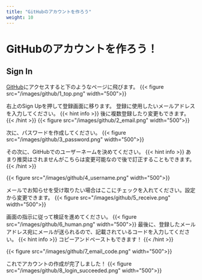 ```yaml
---
title: "GitHubのアカウントを作ろう"
weight: 10
---
```


# GitHubのアカウントを作ろう！

## Sign In

[GitHub](https://github.com/)にアクセスすると下のようなページに飛びます。
{{< figure src="/images/github/1_top.png" width="500">}}

右上のSign Upを押して登録画面に移ります。
登録に使用したいメールアドレスを入力してください。
{{< hint info >}}
後に複数登録したり変更もできます。
{{< /hint >}}
{{< figure src="/images/github/2_email.png" width="500">}}

次に、パスワードを作成してください。
{{< figure src="/images/github/3_password.png" width="500">}}

その次に、GitHubでのユーザーネームを決めてください。
{{< hint info >}}
あまり推奨はされませんがこちらは変更可能なので後で訂正することもできます。
{{< /hint >}}

{{< figure src="/images/github/4_username.png" width="500">}}

メールでお知らせを受け取りたい場合はここにチェックを入れてください。設定から変更できます。
{{< figure src="/images/github/5_receive.png" width="500">}}

画面の指示に従って検証を進めてください。
{{< figure src="/images/github/6_human.png" width="500">}}
最後に、登録したメールアドレス宛にメールが送られるので、記載されているコードを入力してください。
{{< hint info >}}
コピーアンドペーストもできます！
{{< /hint >}}

{{< figure src="/images/github/7_email_code.png" width="500">}}

これでアカウントの作成が完了しました！
{{< figure src="/images/github/8_login_succeeded.png" width="500">}}






